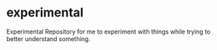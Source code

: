 # experimental
Experimental Repository for me to experiment with things while trying to better understand something.
